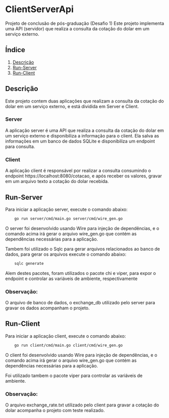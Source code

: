 # ClientServerApi

Projeto de conclusão de pós-graduação (Desafio 1) 
Este projeto implementa uma API (servidor) que realiza a consulta da cotação do dolar em um serviço externo.

## Índice

1. [Descrição](#descrição)
2. [Run-Server](#run-server)
3. [Run-Client](#run-client)

## Descrição
Este projeto contem duas aplicações que realizam a consulta da cotação do dolar em um serviço externo, e está dividida em Server e Client.

### Server
A aplicação server é uma API que realiza a consulta da cotação do dolar em um serviço externo e disponibiliza a informação para o client.
Ela salva as informações em um banco de dados SQLite e disponibiliza um endpoint para consulta.

### Client
A aplicação client é responsável por realizar a consulta consumindo o endpoint https://localhost:8080/cotacao, e após receber os valores, gravar em um arquivo texto a cotação do dolar recebida.

## Run-Server
Para iniciar a aplicação server, execute o comando abaixo:
```bash
    go run server/cmd/main.go server/cmd/wire_gen.go
```
O server foi desenvolvido usando Wire para injeção de dependências, e o comando acima irá gerar o arquivo wire_gen.go que contém as dependências necessárias para a aplicação.

Tambem foi utilizado o Sqlc para gerar arquivos relacionados ao banco de dados, para gerar os arquivos execute o comando abaixo:
```bash
    sqlc generate
```
Alem destes pacotes, foram utilizados o pacote chi e viper, para expor o endpoint e controlar as variáveis de ambiente, respectivamente

### Observação: 
O arquivo de banco de dados, o exchange_db utilizado pelo server para gravar os dados acompanham o projeto.

## Run-Client

Para iniciar a aplicação client, execute o comando abaixo:
```bash
    go run client/cmd/main.go client/cmd/wire_gen.go
```
O client foi desenvolvido usando Wire para injeção de dependências, e o comando acima irá gerar o arquivo wire_gen.go que contém as dependências necessárias para a aplicação.

Foi utilizado tambem o pacote viper para controlar as variáveis de ambiente.

### Observação: 
O arquivo exchange_rate.txt utilizado pelo client para gravar a cotação do dolar acompanha o projeto com teste realizado.